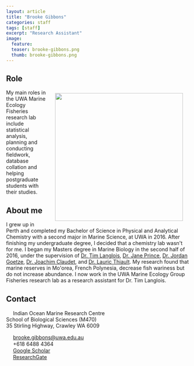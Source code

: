 ```yaml
---
layout: article
title: "Brooke Gibbons"
categories: staff
tags: [staff]
excerpt: "Research Assistant"
image:
  feature: 
  teaser: brooke-gibbons.png
  thumb: brooke-gibbons.png
---
```

## Role
<img src='/images/brooke-gibbons.png' align='right' width="350" hspace="20" vspace="10">
My main roles in the UWA Marine Ecology Fisheries research lab include statistical analysis, planning and conducting fieldwork, database collation and helping postgraduate students with their studies.

## About me
I grew up in Perth and completed my Bachelor of Science in Physical and Analytical Chemistry with a second major in Marine Science, at UWA in 2016. After finishing my undergraduate degree, I decided that a chemistry lab wasn't for me. I began my Masters degree in Marine Biology in the second half of 2016, under the supervision of [Dr. Tim Langlois](https://uwamegfisheries.github.io/researchers/tim-langlois/), [Dr. Jane Prince](https://research-repository.uwa.edu.au/en/persons/jane-prince), [Dr. Jordan Goetze](https://staffportal.curtin.edu.au/staff/profile/view/Jordan.Goetze), [Dr. Joachim Claudet](http://www.joachimclaudet.com/publications.html), and [Dr. Lauric Thiault](http://www.criobe.pf/pro/personnel/chercheurs-contractuels-et-post-doctorants/lauric-thiault/). My research found that marine reserves in Mo'orea, French Polynesia, decrease fish wariness but do not increase abundance. I now work in the UWA Marine Ecology Group Fisheries research lab as a research assistant for Dr. Tim Langlois.

## Contact
<img src='/images/icons/building-regular.svg' width="15px"> Indian Ocean Marine Research Centre <br>
School of Biological Sciences (M470)<br>
35 Stirling Highway, Crawley WA 6009</p>

<img src='/images/icons/envelope-regular.svg' width="15px"> <a href="mailto:brooke.gibbons@uwa.edu.au"> brooke.gibbons@uwa.edu.au</a><br>
<img src='/images/icons/phone-solid.svg' width="15px"> +618 6488 4364<br>
<img src='/images/icons/google-brands.svg' width="15px"> <a href="https://scholar.google.com.au/citations?hl=en&user=dr24hoMAAAAJ">Google Scholar</a><br>
<img src='/images/icons/researchgate-brands.svg' width="15px"> <a href="https://www.researchgate.net/profile/Brooke_Gibbons"> ResearchGate</a><br>

